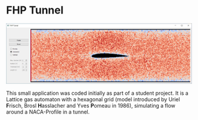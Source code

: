 # FHP Tunnel


![gui](misc/gui.png "Screenshot of the GUI")


This small application was coded initially as part of a student project.
It is a Lattice gas automaton with a hexagonal grid (model introduced by Uriel **F**risch, Brosl **H**asslacher and Yves **P**omeau in 1986),
simulating a flow around a NACA-Profile in a tunnel.
